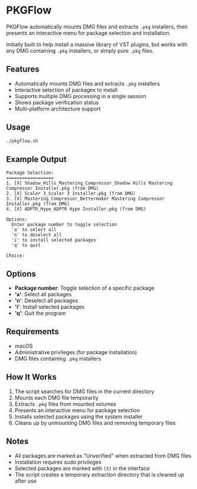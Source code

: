 # PKGFlow

PKGFlow automatically mounts DMG files and extracts `.pkg` installers, then presents an interactive menu for package selection and installation.

Initially built to help install a massive library of VST plugins, but works with any DMG containing `.pkg` installers, or simply pure `.pkg` files.

## Features

- Automatically mounts DMG files and extracts `.pkg` installers
- Interactive selection of packages to install
- Supports multiple DMG processing in a single session
- Shows package verification status
- Multi-platform architecture support

## Usage

```bash
./pkgflow.sh
```

## Example Output

```
Package Selection:
==================
1. [X] Shadow_Hills_Mastering_Compressor_Shadow Hills Mastering Compressor Installer.pkg (from DMG)
2. [X] Scaler 3_Scaler 3 Installer.pkg (from DMG)
3. [X] Mastering_Compressor_Bettermaker Mastering Compressor Installer.pkg (from DMG)
4. [X] ADPTR_Hype_ADPTR Hype Installer.pkg (from DMG)

Options:
  Enter package number to toggle selection
  'a' to select all
  'n' to deselect all
  'i' to install selected packages
  'q' to quit

Choice: 
```

## Options

- **Package number**: Toggle selection of a specific package
- **'a'**: Select all packages
- **'n'**: Deselect all packages
- **'i'**: Install selected packages
- **'q'**: Quit the program

## Requirements

- macOS
- Administrative privileges (for package installation)
- DMG files containing `.pkg` installers

## How It Works

1. The script searches for DMG files in the current directory
2. Mounts each DMG file temporarily
3. Extracts `.pkg` files from mounted volumes
4. Presents an interactive menu for package selection
5. Installs selected packages using the system installer
6. Cleans up by unmounting DMG files and removing temporary files

## Notes

- All packages are marked as "Unverified" when extracted from DMG files
- Installation requires sudo privileges
- Selected packages are marked with `[X]` in the interface
- The script creates a temporary extraction directory that is cleaned up after use